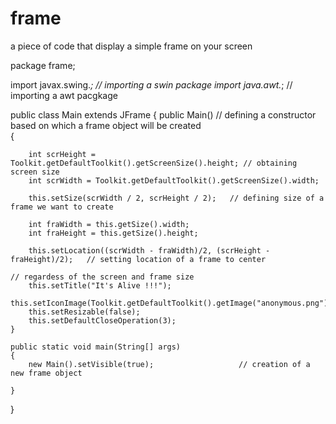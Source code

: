 # frame
a piece of code that display a simple frame on your screen 

package frame;

import javax.swing.*;      // importing a swin package
import java.awt.*;         // importing a awt pacgkage     

public class Main extends JFrame
{
    public Main()         // defining a constructor based on which a frame object will be created                        
    {
        
        int scrHeight = Toolkit.getDefaultToolkit().getScreenSize().height; // obtaining screen size 
        int scrWidth = Toolkit.getDefaultToolkit().getScreenSize().width;
        
        this.setSize(scrWidth / 2, scrHeight / 2);   // defining size of a frame we want to create
        
        int fraWidth = this.getSize().width;
        int fraHeight = this.getSize().height;
        
        this.setLocation((scrWidth - fraWidth)/2, (scrHeight - fraHeight)/2);   // setting location of a frame to center 
                                                                                // regardess of the screen and frame size 
        this.setTitle("It's Alive !!!");
        this.setIconImage(Toolkit.getDefaultToolkit().getImage("anonymous.png"));
        this.setResizable(false);
        this.setDefaultCloseOperation(3);
    }
    
    public static void main(String[] args) 
    {
        new Main().setVisible(true);                   // creation of a new frame object  
        
    }
    
}

